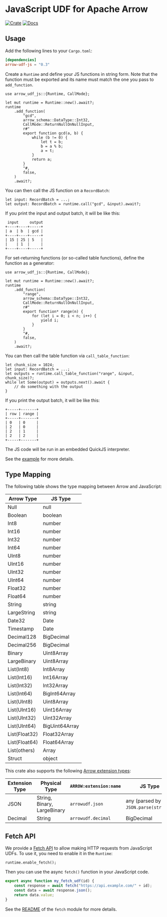 # JavaScript UDF for Apache Arrow

[![Crate](https://img.shields.io/crates/v/arrow-udf-js.svg)](https://crates.io/crates/arrow-udf-js)
[![Docs](https://docs.rs/arrow-udf-js/badge.svg)](https://docs.rs/arrow-udf-js)

## Usage

Add the following lines to your `Cargo.toml`:

```toml
[dependencies]
arrow-udf-js = "0.3"
```

Create a `Runtime` and define your JS functions in string form.
Note that the function must be exported and its name must match the one you pass to `add_function`.

```rust,ignore
use arrow_udf_js::{Runtime, CallMode};

let mut runtime = Runtime::new().await?;
runtime
    .add_function(
        "gcd",
        arrow_schema::DataType::Int32,
        CallMode::ReturnNullOnNullInput,
        r#"
        export function gcd(a, b) {
            while (b != 0) {
                let t = b;
                b = a % b;
                a = t;
            }
            return a;
        }
        "#,
        false,
    )
    .await?;
```

You can then call the JS function on a `RecordBatch`:

```rust,ignore
let input: RecordBatch = ...;
let output: RecordBatch = runtime.call("gcd", &input).await?;
```

If you print the input and output batch, it will be like this:

```text
 input     output
+----+----+-----+
| a  | b  | gcd |
+----+----+-----+
| 15 | 25 | 5   |
|    | 1  |     |
+----+----+-----+
```

For set-returning functions (or so-called table functions), define the function as a generator:

```rust,ignore
use arrow_udf_js::{Runtime, CallMode};

let mut runtime = Runtime::new().await?;
runtime
    .add_function(
        "range",
        arrow_schema::DataType::Int32,
        CallMode::ReturnNullOnNullInput,
        r#"
        export function* range(n) {
            for (let i = 0; i < n; i++) {
                yield i;
            }
        }
        "#,
        false,
    )
    .await?;
```

You can then call the table function via `call_table_function`:

```rust,ignore
let chunk_size = 1024;
let input: RecordBatch = ...;
let outputs = runtime.call_table_function("range", &input, chunk_size)?;
while let Some(output) = outputs.next().await {
    // do something with the output
}
```

If you print the output batch, it will be like this:

```text
+-----+-------+
| row | range |
+-----+-------+
| 0   | 0     |
| 2   | 0     |
| 2   | 1     |
| 2   | 2     |
+-----+-------+
```

The JS code will be run in an embedded QuickJS interpreter.

See the [example](examples/js.rs) for more details.

## Type Mapping

The following table shows the type mapping between Arrow and JavaScript:

| Arrow Type            | JS Type        |
| --------------------- | -------------- |
| Null                  | null           |
| Boolean               | boolean        |
| Int8                  | number         |
| Int16                 | number         |
| Int32                 | number         |
| Int64                 | number         |
| UInt8                 | number         |
| UInt16                | number         |
| UInt32                | number         |
| UInt64                | number         |
| Float32               | number         |
| Float64               | number         |
| String                | string         |
| LargeString           | string         |
| Date32                | Date           |
| Timestamp             | Date           |
| Decimal128            | BigDecimal     |
| Decimal256            | BigDecimal     |
| Binary                | Uint8Array     |
| LargeBinary           | Uint8Array     |
| List(Int8)            | Int8Array      |
| List(Int16)           | Int16Array     |
| List(Int32)           | Int32Array     |
| List(Int64)           | BigInt64Array  |
| List(UInt8)           | Uint8Array     |
| List(UInt16)          | Uint16Array    |
| List(UInt32)          | Uint32Array    |
| List(UInt64)          | BigUint64Array |
| List(Float32)         | Float32Array   |
| List(Float64)         | Float64Array   |
| List(others)          | Array          |
| Struct                | object         |

This crate also supports the following [Arrow extension types](https://arrow.apache.org/docs/format/Columnar.html#extension-types):

| Extension Type | Physical Type               | `ARROW:extension:name` | JS Type       |
| -------------- | --------------------------- | ---------------------- | ------------- |
| JSON           | String, Binary, LargeBinary | `arrowudf.json`        | any (parsed by `JSON.parse(string)`) |
| Decimal        | String                      | `arrowudf.decimal`     | BigDecimal    |

## Fetch API

We provide a [Fetch API](https://developer.mozilla.org/en-US/docs/Web/API/Fetch_API) to allow making HTTP requests from JavaScript UDFs. To use it, you need to enable it in the `Runtime`:

```rust,ignore
runtime.enable_fetch();
```

Then you can use the async `fetch()` function in your JavaScript code.

```js
export async function my_fetch_udf(id) {
    const response = await fetch("https://api.example.com/" + id);
    const data = await response.json();
    return data.value;
}
```

See the [README](src/fetch/README.md) of the `fetch` module for more details.
